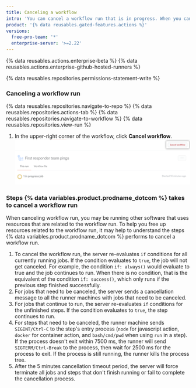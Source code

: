 ```yaml
---
title: Canceling a workflow
intro: 'You can cancel a workflow run that is in progress. When you cancel a workflow run, {% data variables.product.prodname_dotcom %} cancels all jobs and steps that are a part of that workflow.'
product: '{% data reusables.gated-features.actions %}'
versions:
  free-pro-team: '*'
  enterprise-server: '>=2.22'
---
```


{% data reusables.actions.enterprise-beta %}
{% data reusables.actions.enterprise-github-hosted-runners %}

{% data reusables.repositories.permissions-statement-write %}

### Canceling a workflow run

{% data reusables.repositories.navigate-to-repo %}
{% data reusables.repositories.actions-tab %}
{% data reusables.repositories.navigate-to-workflow %}
{% data reusables.repositories.view-run %}
1. In the upper-right corner of the workflow, click **Cancel workflow**. ![Cancel check suite button](/assets/images/help/repository/cancel-check-suite.png)

### Steps {% data variables.product.prodname_dotcom %} takes to cancel a workflow run

When canceling workflow run, you may be running other software that uses resources that are related to the workflow run. To help you free up resources related to the workflow run, it may help to understand the steps {% data variables.product.prodname_dotcom %} performs to cancel a workflow run.

1. To cancel the workflow run, the server re-evaluates `if` conditions for all currently running jobs. If the condition evaluates to `true`, the job will not get canceled. For example, the condition `if: always()` would evaluate to true and the job continues to run. When there is no condition, that is the equivalent of the condition `if: success()`, which only runs if the previous step finished successfully.
2. For jobs that need to be canceled, the server sends a cancellation message to all the runner machines with jobs that need to be canceled.
3. For jobs that continue to run, the server re-evaluates `if` conditions for the unfinished steps. If the condition evaluates to `true`, the step continues to run.
4. For steps that need to be canceled, the runner machine sends `SIGINT/Ctrl-C` to the step's entry process (`node` for javascript action, `docker` for container action, and `bash/cmd/pwd` when using `run` in a step). If the process doesn't exit within 7500 ms, the runner will send `SIGTERM/Ctrl-Break` to the process, then wait for 2500 ms for the process to exit. If the process is still running, the runner kills the process tree.
5. After the 5 minutes cancellation timeout period, the server will force terminate all jobs and steps that don't finish running or fail to complete the cancellation process.
